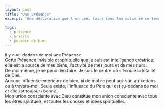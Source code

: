 ```yaml
---
layout: post
title: "Une présence"
excerpt: "Une déclaration que l'on peut faire tous les matin en se levant"

tags: 
  - présence 
  - unicité
  - pouvoir de bien
---
```


Il y a au-dedans de moi une Présence.  
Cette Présence invisible et spirituelle que je suis est intelligence créatrice; elle est la source de mes biens, l'activité de mes jours et de mes nuits.  
De moi-même, je ne peux rien faire. Je suis le centre où s'écoule la totalité de Dieu.  
Aucune influence extérieure de bien, ni de mal ne peut agir sur, au-dedans ou à travers-moi. Seule existe, l'influence du Père qui est au-dedans de moi et elle est toujours bonne.  
Mon union consciente avec Dieu constitue mon union consciente avec tous les êtres spirituels, et toutes les choses et idées spirituelles.  



